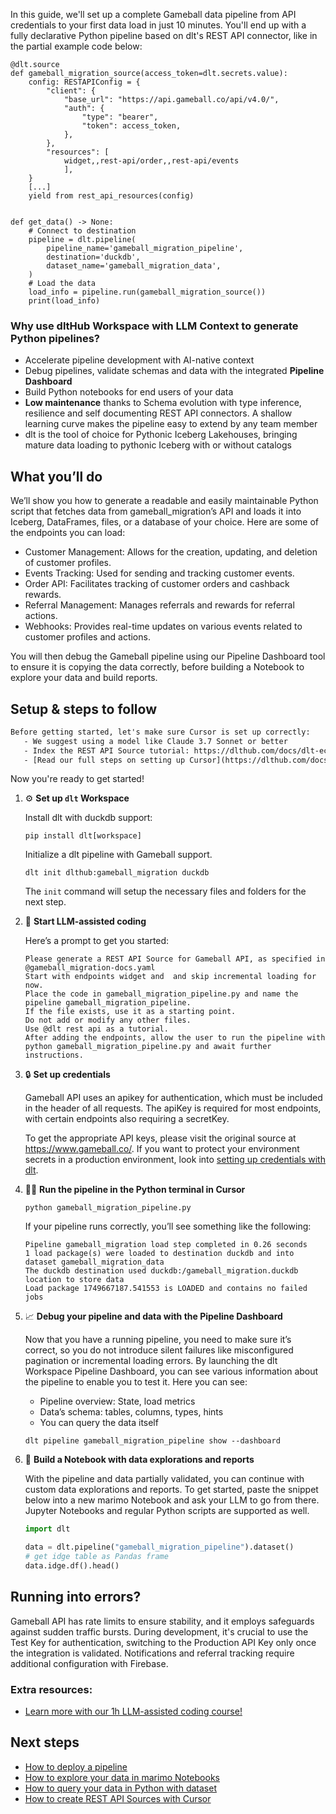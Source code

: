 In this guide, we'll set up a complete Gameball data pipeline from API credentials to your first data load in just 10 minutes. You'll end up with a fully declarative Python pipeline based on dlt's REST API connector, like in the partial example code below:

```python-outcome
@dlt.source
def gameball_migration_source(access_token=dlt.secrets.value):
    config: RESTAPIConfig = {
        "client": {
            "base_url": "https://api.gameball.co/api/v4.0/",
            "auth": {
                "type": "bearer",
                "token": access_token,
            },
        },
        "resources": [
            widget,,rest-api/order,,rest-api/events
            ],
    }
    [...]
    yield from rest_api_resources(config)


def get_data() -> None:
    # Connect to destination
    pipeline = dlt.pipeline(
        pipeline_name='gameball_migration_pipeline',
        destination='duckdb',
        dataset_name='gameball_migration_data', 
    )
    # Load the data
    load_info = pipeline.run(gameball_migration_source())
    print(load_info) 
```

### Why use dltHub Workspace with LLM Context to generate Python pipelines?

- Accelerate pipeline development with AI-native context
- Debug pipelines, validate schemas and data with the integrated **Pipeline Dashboard**
- Build Python notebooks for end users of your data
- **Low maintenance** thanks to Schema evolution with type inference, resilience and self documenting REST API connectors. A shallow learning curve makes the pipeline easy to extend by any team member
- dlt is the tool of choice for Pythonic Iceberg Lakehouses, bringing mature data loading to pythonic Iceberg with or without catalogs

## What you’ll do

We’ll show you how to generate a readable and easily maintainable Python script that fetches data from gameball_migration’s API and loads it into Iceberg, DataFrames, files, or a database of your choice. Here are some of the endpoints you can load:

- Customer Management: Allows for the creation, updating, and deletion of customer profiles.
- Events Tracking: Used for sending and tracking customer events.
- Order API: Facilitates tracking of customer orders and cashback rewards.
- Referral Management: Manages referrals and rewards for referral actions.
- Webhooks: Provides real-time updates on various events related to customer profiles and actions.

You will then debug the Gameball pipeline using our Pipeline Dashboard tool to ensure it is copying the data correctly, before building a Notebook to explore your data and build reports.

## Setup & steps to follow

```default
Before getting started, let's make sure Cursor is set up correctly:
   - We suggest using a model like Claude 3.7 Sonnet or better
   - Index the REST API Source tutorial: https://dlthub.com/docs/dlt-ecosystem/verified-sources/rest_api/ and add it to context as **@dlt rest api**
   - [Read our full steps on setting up Cursor](https://dlthub.com/docs/dlt-ecosystem/llm-tooling/cursor-restapi#23-configuring-cursor-with-documentation)
```

Now you're ready to get started!

1. ⚙️ **Set up `dlt` Workspace**
    
    Install dlt with duckdb support:
    ```shell
    pip install dlt[workspace]
    ```

    Initialize a dlt pipeline with Gameball support.
    ```shell
    dlt init dlthub:gameball_migration duckdb
    ```

    The `init` command will setup the necessary files and folders for the next step.
    
2. 🤠 **Start LLM-assisted coding**
    
    Here’s a prompt to get you started:
    
    ```prompt
    Please generate a REST API Source for Gameball API, as specified in @gameball_migration-docs.yaml 
    Start with endpoints widget and  and skip incremental loading for now. 
    Place the code in gameball_migration_pipeline.py and name the pipeline gameball_migration_pipeline. 
    If the file exists, use it as a starting point. 
    Do not add or modify any other files. 
    Use @dlt rest api as a tutorial. 
    After adding the endpoints, allow the user to run the pipeline with python gameball_migration_pipeline.py and await further instructions.
    ```

    
3. 🔒 **Set up credentials** 
    
    Gameball API uses an apikey for authentication, which must be included in the header of all requests. The apiKey is required for most endpoints, with certain endpoints also requiring a secretKey.
    
    To get the appropriate API keys, please visit the original source at https://www.gameball.co/.
    If you want to protect your environment secrets in a production environment, look into [setting up credentials with dlt](https://dlthub.com/docs/walkthroughs/add_credentials).
    
4. 🏃‍♀️ **Run the pipeline in the Python terminal in Cursor**
    
    ```shell
    python gameball_migration_pipeline.py
    ```
    
    If your pipeline runs correctly, you’ll see something like the following:
    
    ```shell
    Pipeline gameball_migration load step completed in 0.26 seconds
    1 load package(s) were loaded to destination duckdb and into dataset gameball_migration_data
    The duckdb destination used duckdb:/gameball_migration.duckdb location to store data
    Load package 1749667187.541553 is LOADED and contains no failed jobs
    ```
    
5. 📈 **Debug your pipeline and data with the Pipeline Dashboard**

    Now that you have a running pipeline, you need to make sure it’s correct, so you do not introduce silent failures like misconfigured pagination or incremental loading errors. By launching the dlt Workspace Pipeline Dashboard, you can see various information about the pipeline to enable you to test it. Here you can see:
    - Pipeline overview: State, load metrics
    - Data’s schema: tables, columns, types, hints
    - You can query the data itself
    
    ```shell
    dlt pipeline gameball_migration_pipeline show --dashboard
    ```
    
6. 🐍 **Build a Notebook with data explorations and reports**

    With the pipeline and data partially validated, you can continue with custom data explorations and reports. To get started, paste the snippet below into a new marimo Notebook and ask your LLM to go from there. Jupyter Notebooks and regular Python scripts are supported as well.

    
    ```python
    import dlt

   data = dlt.pipeline("gameball_migration_pipeline").dataset()
   # get idge table as Pandas frame
   data.idge.df().head()
    ```

## Running into errors?

Gameball API has rate limits to ensure stability, and it employs safeguards against sudden traffic bursts. During development, it's crucial to use the Test Key for authentication, switching to the Production API Key only once the integration is validated. Notifications and referral tracking require additional configuration with Firebase.

### Extra resources:

- [Learn more with our 1h LLM-assisted coding course!](https://www.youtube.com/watch?v=GGid70rnJuM)

## Next steps

- [How to deploy a pipeline](https://dlthub.com/docs/walkthroughs/deploy-a-pipeline)
- [How to explore your data in marimo Notebooks](https://dlthub.com/docs/general-usage/dataset-access/marimo)
- [How to query your data in Python with dataset](https://dlthub.com/docs/general-usage/dataset-access/dataset)
- [How to create REST API Sources with Cursor](https://dlthub.com/docs/dlt-ecosystem/llm-tooling/cursor-restapi)